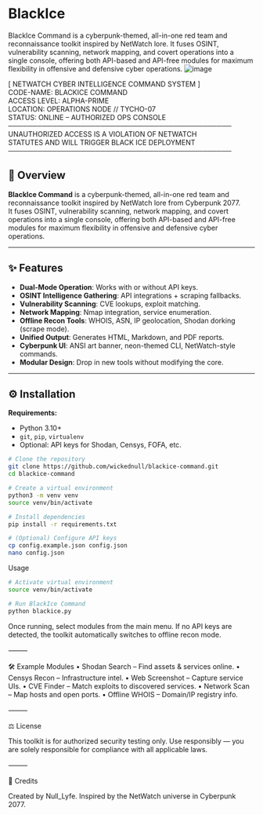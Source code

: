 # BlackIce
BlackIce Command is a cyberpunk-themed, all-in-one red team and reconnaissance toolkit inspired by NetWatch lore. It fuses OSINT, vulnerability scanning, network mapping, and covert operations into a single console, offering both API-based and API-free modules for maximum flexibility in offensive and defensive cyber operations.
![image](https://github.com/user-attachments/assets/78cc3545-3c20-49cf-b1ec-f8050eb3f449)

[ NETWATCH CYBER INTELLIGENCE COMMAND SYSTEM ]  
  CODE-NAME: BLACKICE COMMAND  
  ACCESS LEVEL: ALPHA-PRIME  
  LOCATION: OPERATIONS NODE // TYCHO-07  
  STATUS: ONLINE – AUTHORIZED OPS CONSOLE  
──────────────────────────────────────────────  
UNAUTHORIZED ACCESS IS A VIOLATION OF NETWATCH  
STATUTES AND WILL TRIGGER BLACK ICE DEPLOYMENT  
──────────────────────────────────────────────  

## 📜 Overview

**BlackIce Command** is a cyberpunk-themed, all-in-one red team and reconnaissance toolkit inspired by NetWatch lore from Cyberpunk 2077.  
It fuses OSINT, vulnerability scanning, network mapping, and covert operations into a single console, offering both API-based and API-free modules for maximum flexibility in offensive and defensive cyber operations.

---

## ✨ Features

- **Dual-Mode Operation**: Works with or without API keys.
- **OSINT Intelligence Gathering**: API integrations + scraping fallbacks.
- **Vulnerability Scanning**: CVE lookups, exploit matching.
- **Network Mapping**: Nmap integration, service enumeration.
- **Offline Recon Tools**: WHOIS, ASN, IP geolocation, Shodan dorking (scrape mode).
- **Unified Output**: Generates HTML, Markdown, and PDF reports.
- **Cyberpunk UI**: ANSI art banner, neon-themed CLI, NetWatch-style commands.
- **Modular Design**: Drop in new tools without modifying the core.

---

## ⚙️ Installation

**Requirements:**
- Python 3.10+
- `git`, `pip`, `virtualenv`
- Optional: API keys for Shodan, Censys, FOFA, etc.

```bash
# Clone the repository
git clone https://github.com/wickednull/blackice-command.git
cd blackice-command

# Create a virtual environment
python3 -m venv venv
source venv/bin/activate

# Install dependencies
pip install -r requirements.txt

# (Optional) Configure API keys
cp config.example.json config.json
nano config.json
```
Usage
```bash
# Activate virtual environment
source venv/bin/activate

# Run BlackIce Command
python blackice.py
```
Once running, select modules from the main menu.
If no API keys are detected, the toolkit automatically switches to offline recon mode.

⸻

🛠 Example Modules
	•	Shodan Search – Find assets & services online.
	•	Censys Recon – Infrastructure intel.
	•	Web Screenshot – Capture service UIs.
	•	CVE Finder – Match exploits to discovered services.
	•	Network Scan – Map hosts and open ports.
	•	Offline WHOIS – Domain/IP registry info.

⸻

⚖️ License

This toolkit is for authorized security testing only.
Use responsibly — you are solely responsible for compliance with all applicable laws.

⸻

👤 Credits

Created by Null_Lyfe.
Inspired by the NetWatch universe in Cyberpunk 2077.
